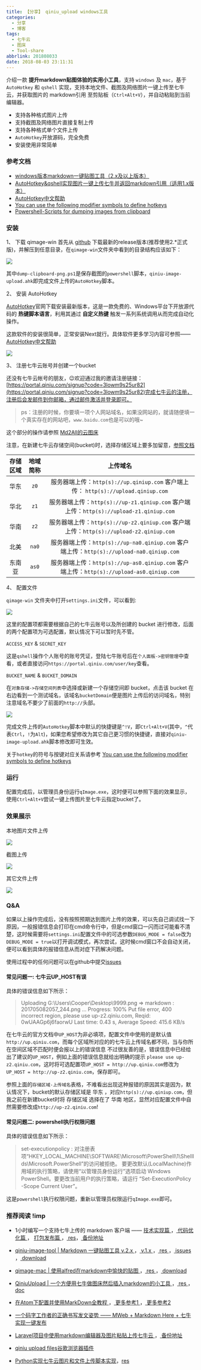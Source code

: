 ```yaml
---
title: 【分享】 qiniu_upload windows工具
categories:
  - 分享
  - 博客
tags:
  - 七牛云
  - 图床
  - Tool-share
abbrlink: 201808033
date: 2018-08-03 23:11:31
---
```


介绍一款 **提升markdown贴图体验的实用小工具**，支持 `windows` 及 `mac`，基于 `AutoHotkey` 和 `qshell` 实现，支持本地文件、截图及网络图片一键上传至七牛云，并获取图片的 markdown引用 至剪贴板（`Ctrl+Alt+V`），并自动粘贴到当前编辑器。

* 支持各种格式图片上传
* 支持截图及网络图片直接复制上传
* 支持各种格式单个文件上传
* `AutoHotkey`开放源码，完全免费
* 安装使用非常简单

### 参考文档
* [windows版本markdown一键贴图工具（2.x及以上版本）](http://jverson.com/2017/05/28/qiniu-image-v2/)
* [AutoHotkey&qshell实现图片一键上传七牛并返回markdown引用（适用1.x版本）](https://jverson.com/2016/08/30/autohotkey-markdown-uploadImage/)
* [AutoHotkey中文帮助](http://ahkcn.sourceforge.net/docs)
* [You can use the following modifier symbols to define hotkeys](https://autohotkey.com/docs/Hotkeys.htm#Symbols)
* [Powershell-Scripts for dumping images from clipboard](https://github.com/octan3/img-clipboard-dump)

### 安装

1、 下载 qimage-win
首先从 [github](https://github.com/jiwenxing/qimage-win/releases) 下载最新的release版本(推荐使用2.*正式版)，并解压到任意目录，在`qimage-win`文件夹中看到的目录结构应该如下：

![](http://p7n85i5tr.bkt.clouddn.com/zhouie/img/qiniu_upload/1.png)

其中`dump-clipboard-png.ps1`是保存截图的`powershell`脚本，`qiniu-image-upload.ahk`即完成文件上传的`AutoHotkey`脚本。

2、 安装 AutoHotkey

[AutoHotkey](https://autohotkey.com/)官网下载安装最新版本，这是一款免费的、Windows平台下开放源代码的 **热键脚本语言**，利用其通过 **自定义热键** 触发一系列系统调用从而完成自动化操作。

这款软件的安装很简单，正常安装Next就行。具体软件更多学习内容可参照——[AutoHotkey中文帮助](http://ahkcn.sourceforge.net/docs)

![](http://p7n85i5tr.bkt.clouddn.com/zhouie/img/qiniu_upload/2.png)

3、 注册七牛云账号并创建一个bucket

还没有七牛云帐号的朋友，😉欢迎通过我的邀请注册链接：[https://portal.qiniu.com/signup?code=3lowm9s25ur82](https://portal.qiniu.com/signup?code=3lowm9s25ur82)完成七牛云的注册，注册后会发邮件到你邮箱，通过邮件激活并登录即可。

> ps：注册的时候，你要填一项个人网站域名，如果没网站的，就请随便填一个真实存在的网站吧，`www.baidu.com`也是可以的哦~

这个部分的操作请参照 [Md2All的云图床](https://zhouie.cn/posts/201808032/#Md2All%E7%9A%84%E4%BA%91%E5%9B%BE%E5%BA%8A)

注意，在新建七牛云存储空间(bucket)时，选择存储区域上要多加留意，[参照文档](https://developer.qiniu.com/kodo/manual/1671/region-endpoint)

| 存储区域 | 地域简称 | 上传域名 |
| :-: | :-: |:-: |
| 华东 | `z0` | 服务器端上传：`http(s)://up.qiniup.com` 客户端上传： `http(s)://upload.qiniup.com` |
| 华北 | `z1` | 服务器端上传：`http(s)://up-z1.qiniup.com` 客户端上传：`http(s)://upload-z1.qiniup.com` |
| 华南 | `z2` | 服务器端上传：`http(s)://up-z2.qiniup.com` 客户端上传：`http(s)://upload-z2.qiniup.com` |
| 北美 | `na0` | 服务器端上传：`http(s)://up-na0.qiniup.com` 客户端上传：`http(s)://upload-na0.qiniup.com` |
| 东南亚 | `as0` | 服务器端上传：`http(s)://up-as0.qiniup.com` 客户端上传：`http(s)://upload-as0.qiniup.com` |

4、 配置文件

`qimage-win` 文件夹中打开`settings.ini`文件，可以看到:

![](http://p7n85i5tr.bkt.clouddn.com/zhouie/img/qiniu_upload/3.png)

这里的配置项都需要根据自己的七牛云账号以及所创建的 bucket 进行修改，后面的两个配置项为可选配置，默认情况下可以暂时先不管。

`ACCESS_KEY` & `SECRET_KEY`

这是`qshell`操作个人账号的账号凭证，登陆七牛账号后在`个人面板->密钥管理`中查看，或者直接访问`https://portal.qiniu.com/user/key`查看。

`BUCKET_NAME` & `BUCKET_DOMAIN`

在`对象存储->存储空间列表`中选择或新建一个存储空间即 bucket，点击该 bucket 在右边看到一个测试域名，该域名`bucketDomain`便是图片上传后的访问域名，特别注意域名不要少了前面的`http://`头部。

![](http://p7n85i5tr.bkt.clouddn.com/zhouie/img/qiniu_upload/4.gif)

完成文件上传的`AutoHotkey`脚本中默认的快捷键是`^!V`，即`Ctrl+Alt+V`(其中，`^`代表`Ctrl`，`!`为`Alt`)，如果您希望修改为其它自己更习惯的快捷键，直接对`qiniu-image-upload.ahk`脚本修改即可生效。

关于`hotkey`的符号与按键对应关系请参考 [You can use the following modifier symbols to define hotkeys](https://autohotkey.com/docs/Hotkeys.htm)

### 运行

配置完成后，以管理员身份运行`qImage.exe`，这时便可以参照下面的效果显示，使用`Ctrl+Alt+V`尝试一键上传图片至七牛云指定bucket了。

### 效果展示

本地图片文件上传

![](http://p7n85i5tr.bkt.clouddn.com/zhouie/img/qiniu_upload/5.gif)

截图上传

![](http://p7n85i5tr.bkt.clouddn.com/zhouie/img/qiniu_upload/6.gif)

其它文件上传

![](http://p7n85i5tr.bkt.clouddn.com/zhouie/img/qiniu_upload/7.gif)

### Q&A

如果以上操作完成后，没有按照预期达到图片上传的效果，可以先自己调试找一下原因，一般报错信息会打印在cmd命令行中，但是cmd窗口一闪而过可能看不清楚，这时候需要将`settings.ini`配置文件中的可选参数`DEBUG_MODE = false`改为`DEBUG_MODE = true`以打开调试模式，再次尝试，这时候cmd窗口不会自动关闭，便可以看到具体的报错信息从而对症下药解决问题。

使用过程中的任何问题可以在github中提交[issues](https://github.com/jiwenxing/qiniu-image-tool-win/issues)

#### 常见问题一: 七牛云UP_HOST有误

具体的错误信息如下所示：

> Uploading G:\Users\Cooper\Desktop\9999.png => markdown : 201705082057_244.png …
> Progress: 100% 
> Put file error, 400 incorrect region, please use up-z2.qiniu.com, Reqid: 0wUAAGp6j6faorwU
> Last time: 0.43 s, Average Speed: 415.6 KB/s

在七牛云的官方文档中`UP_HOST`为非必填项，配置文件中使用的是默认值`http://up.qiniu.com`，而每个区域所对应的的七牛云上传域名都不同，当与你所在空间区域不匹配时便会报以上的错误信息
不过很友善的是，错误信息中已经给出了建议的`UP_HOST`，例如上面的错误信息就给出明确的提示 `please use up-z2.qiniu.com`，这时将可选配置项`UP_HOST = http://up.qiniu.com`修改为`UP_HOST = http://up-z2.qiniu.com`，保存即可。

参照上面的`存储区域-上传域名`表格，不难看出出现这种报错的原因其实是因为，默认情况下，bucket的默认存储区域是 华东 ，对应`http(s)://up.qiniup.com`，但我之前在新建bucket时将 存储区域 选择在了 华南 地区，显然对应配置文件中自然需要修改成`http://up-z2.qiniu.com`!

#### 常见问题二: powershell执行权限问题

具体的错误信息如下所示：

> set-executionpolicy : 对注册表项“HKEY_LOCAL_MACHINE\SOFTWARE\Microsoft\PowerShell\1\ShellIds\Microsoft.PowerShell”的访问被拒绝。 要更改默认(LocalMachine)作用域的执行策略，请使用“以管理员身份运行”选项启动 Windows PowerShell。要更改当前用户的执行策略，请运行 “Set-ExecutionPolicy -Scope Current User”。

这是`powershell`执行权限问题，重新以管理员权限运行`qImage.exe`即可。


### 推荐阅读 !imp

* 1小时编写一个支持七牛上传的 markdown 客户端 —— [ 技术实现篇 ](https://zhaopeng.me/1174.html)，[ 代码优化篇 ](https://zhaopeng.me/1207.html) ， [ 打包发布篇 ](https://zhaopeng.me/1218.html)，[ res](https://github.com/zhaopengme/ndpediter)，[ 备份地址](https://gitee.com/imzhpe/ndpediter)

* [qiniu-image-tool | Markdown 一键贴图工具 v.2.x ](https://jverson.com/2017/05/28/qiniu-image-v2/)，[ v.1.x ](https://jverson.com/2016/08/30/autohotkey-markdown-uploadImage/)，[ res ](https://github.com/jiwenxing/qimage-win)，[ issues ](https://github.com/jiwenxing/qimage-win/issues)，[ download](https://github.com/jiwenxing/qimage-win/releases)

* [qimage-mac | 使用alfred在markdown中愉快的贴图 ](https://jverson.com/2017/04/28/alfred-qiniu-upload/)，[ res ](https://github.com/jiwenxing/qimage-mac)，[ download ](https://github.com/jiwenxing/qimage-mac/releases)

* [QiniuUpload | 一个方便用七牛做图床然后插入markdown的小工具 ](https://www.cnblogs.com/haoliuhust/p/6084102.html)，[ res ](https://github.com/HaoLiuHust/QiniuUpload)，[ doc ](https://developer.qiniu.com/kodo/sdk/1237/csharp)

* [在Atom下配置并使用MarkDown全教程 ](https://blog.csdn.net/qq_31915279/article/details/61824114)，[ 更多参考1 ](https://blog.csdn.net/fjinhao/article/details/78577212)，[ 更多参考2 ](https://www.jianshu.com/p/af4d34d39797)

* [一个码字工作者的正确书写发文姿势 —— MWeb + Markdown Here + 七牛 实现一键发布](https://www.jianshu.com/p/c859ead1b493)

* [Laravel项目中使用markdown编辑器及图片粘贴上传七牛云 ](http://www.chairis.cn/blog/article/15)，[ 备份地址 ](https://www.cnblogs.com/ChainZhang/p/7058904.html)

* [qiniu upload files谷歌浏览器插件](https://www.jianshu.com/p/44d818f781a7)

* [Python实现七牛云图片和文件上传脚本实现](https://blog.csdn.net/sylan15/article/details/78453205)，[res](https://github.com/sylan215/upload-to-qiniu)